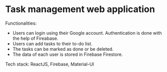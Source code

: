 # Task management web application

Functionalities:
- Users can login using their Google account. Authentication is done with the help of Fireabase.
- Users can add tasks to their to-do list.
- The tasks can be marked as done or be deleted.
- The data of each user is stored in Firebase Firestore.

Tech stack: ReactJS, Firebase, Material-UI
